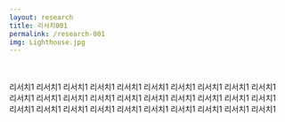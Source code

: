 ```yaml
---
layout: research
title: 리서치001
permalink: /research-001
img: Lighthouse.jpg
---
```


<div class="area-summary" markdown="1">

<br/><br/>
리서치1 리서치1 리서치1 리서치1 리서치1 리서치1 리서치1 리서치1 리서치1 리서치1<br/>
리서치1 리서치1 리서치1 리서치1 리서치1 리서치1 리서치1 리서치1 리서치1 리서치1<br/>
리서치1 리서치1 리서치1 리서치1 리서치1 리서치1 리서치1 리서치1 리서치1 리서치1<br/>
</div>
